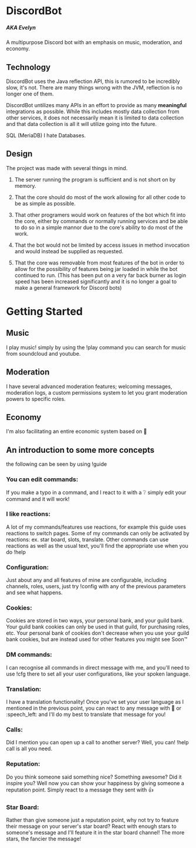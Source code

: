 # DiscordBot
##### AKA Evelyn
A multipurpose Discord bot with an emphasis on music, moderation, and economy.

## Technology
DiscordBot uses the Java reflection API, this is rumored to be incredibly slow, it's not.  There are many things wrong with the JVM, reflection is no longer one of them.

DiscordBot untilizes many APIs in an effort to provide as many **meaningful** integrations as possible.  While this includes mostly data collection from other services, it does not necessarily mean it is limited to data collection and that data collection is all it will utilize going into the future.

SQL (MeriaDB) I hate Databases.

## Design
The project was made with several things in mind.

1. The server running the program is sufficient and is not short on by memory.

2. That the core should do most of the work allowing for all other code to be as simple as possible.

3. That other programers would work on features of the bot which fit into the core, either by commands or normally running services and be able to do so in a simple mannor due to the core's ability to do most of the work.

4. That the bot would not be limited by access issues in method invocation and would instead be supplied as requested.

5. That the core was removable from most features of the bot in order to allow for the possibility of features being jar loaded in while the bot continued to run. (This has been put on a very far back burner as login speed has been increased significantly and it is no longer a goal to make a general framework for Discord bots)



# Getting Started

## Music
I play music! simply by using the !play command you can search for music from soundcloud and youtube.

## Moderation
I have several advanced moderation features; welcoming messages, moderation logs, a custom permissions system to let you grant moderation powers to specific roles.

## Economy
I'm also facilitating an entire economic system based on :cookie:

## An introduction to some more concepts
the following can be seen by using !guide

### You can edit commands:
If you make a typo in a command, and I react to it with a :grey_question:
simply edit your command and it will work!

### I like reactions:
A lot of my commands/features use reactions, for example this guide uses reactions to switch pages. Some of my commands can only be activated by reactions: ex. star board, slots, translate.
Other commands can use reactions as well as the usual text, you'll find the appropriate use when you do !help <command>

### Configuration:
Just about any and all features of mine are configurable, including channels, roles, users, just try !config with any of the previous parameters and see what happens.

### Cookies:
Cookies are stored in two ways, your personal bank, and your guild bank.
Your guild bank cookies can only be used in that guild, for purchasing roles, etc.
Your personal bank of cookies don't decrease when you use your guild bank cookies, but are instead used for other features you might see Soon™

### DM commands:
I can recognise all commands in direct message with me, and you'll need to use !cfg there to set all your user configurations, like your spoken language.

### Translation:
I have a translation functionality! Once you've set your user language as I mentioned in the previous point, you can react to any message with :speech_balloon: or :speech_left: and I'll do my best to translate that message for you!

### Calls:
Did I mention you can open up a call to another server? Well, you can! !help call is all you need.

### Reputation:
Do you think someone said something nice? Something awesome? Did it inspire you? Well now you can show your happiness by giving someone a reputation point. Simply react to a message they sent with :thumbsup:

### Star Board:
Rather than give someone just a reputation point, why not try to feature their message on your server's star board? React with enough stars to someone's message and I'll feature it in the star board channel! The more stars, the fancier the message!
